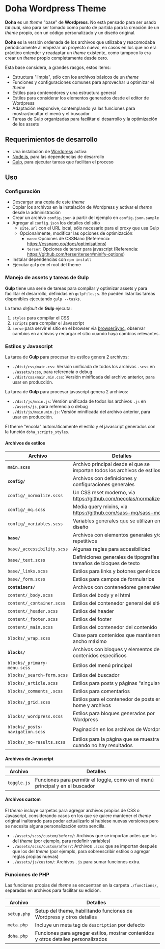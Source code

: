 # Doha Wordpress Theme

**Doha** es un *theme* "base" de **Wordpress**. No está pensado para ser usado *tal cual*, sino para ser tomado como punto de partida para la creación de un *theme* propio, con un código personalizado y un diseño original.

**Doha** es la versión ordenada de los archivos que utilizaba y reacomodaba periódicamente al empezar un proyecto nuevo, en casos en los que no era práctico entender y readaptar un *theme* existente, como tampoco lo era crear un *theme* propio completamente desde cero.

Esta base considera, a grandes rasgos, estos items:

* Estructura "limpia", sólo con los archivos básicos de un *theme*
* Funciones y configuraciones comunes para aprovechar u optimizar el *theme*
* Estilos para contenedores y una estructura general
* Estilos para considerar los elementos generados desde el editor de Wordpress
* Adaptación responsive, contemplando ya las funciones para mostrar/ocultar el menú y el buscador
* Tareas de Gulp organizadas para facilitar el desarrollo y la optimización de los assets

## Requerimientos de desarrollo

- Una instalación de [Wordpress](https://wordpress.org/) activa
- [Node.js](https://nodejs.org/en/), para las dependencias de desarrollo
- [Gulp](https://gulpjs.com/), para ejecutar tareas que facilitan el proceso

## Uso

### Configuración

- Descargar [una copia de este *theme*](https://github.com/leandroamato/doha)
- Copiar los archivos en la instalación de Wordpress y activar el *theme* desde la administración
- Crear un archivo `config.json` a partir del ejemplo en `config.json.sample`
- Agregar al `config.json` los detalles del sitio
  - `site.url` con el URL local, sólo necesario para el proxy que usa Gulp
  - Opcionalmente, modificar las opciones de optimización:
    - `nano`: Opciones de CSSNano (Referencia: https://cssnano.co/docs/optimisations)
    - `terser`: Opciones de terser para javascript (Referencia: https://github.com/terser/terser#minify-options)
- Instalar dependencias con `npm install`
- Ejecutar `gulp` en el root del theme

### Manejo de assets y tareas de Gulp

**Gulp** tiene una serie de tareas para compilar y optimizar assets y para facilitar el desarrollo, definidas en `gulpfile.js`. Se pueden listar las tareas disponibles ejecutando `gulp --tasks`.

La tarea *default* de **Gulp** ejecuta:

1. `styles` para compilar el CSS
2. `scripts` para compilar el Javascript
3. `serve` para servir el sitio en el browser via [browserSync](https://www.browsersync.io/), observar cambios en archivos y recargar el sitio cuando haya cambios relevantes.

### Estilos y Javascript

La tarea de **Gulp** para procesar los estilos genera 2 archivos:

* `./dist/css/main.css`: Versión unificada de todos los archivos `.scss` en `./assets/scss`, para referencia o debug
* `./dist/css/main.min.css`: Versión minificada del archivo anterior, para usar en producción.

La tarea de **Gulp** para procesar javascript genera 2 archivos:

* `./dist/js/main.js`: Versión unificada de todos los archivos `.js` en `./assets/js`, para referencia o debug
* `./dist/js/main.min.js`: Versión minificada del archivo anterior, para usar en producción.

El theme "encola" automáticamente el estilo y el javascript generados con la función `doha_scripts_styles`.

#### Archivos de estilos

| Archivo                         | Detalles                                                                 |
|---------------------------------|--------------------------------------------------------------------------|
| **`main.scss`**                 | Archivo principal desde el que se importan todos los archivos de estilos |
| **`config/`**                   | Archivos con definiciones y configuraciones generales                    |
| `config/_normalize.scss`        | Un CSS reset moderno, via https://github.com/necolas/normalize.css/      |
| `config/_mq.scss`               | Media query mixins, via https://github.com/sass-mq/sass-mq               |
| `config/_variables.scss`        | Variables generales que se utilizan en el diseño                         |
| **`base/`**                     | Archivos con elementos generales y/o repetitivos                         |
| `base/_accessibility.scss`      | Algunas reglas para accesibilidad                                        |
| `base/_text.scss`               | Definiciones generales de tipografías y tamaños de bloques de texto      |
| `base/_links.scss`              | Estilos para links y botones genéricos                                   |
| `base/_form.scss`               | Estilos para campos de formularios                                       |
| **`containers/`**               | Archivos con contenedores generales                                      |
| `content/_body.scss`            | Estilos del body y el html                                               |
| `content/_container.scss`       | Estilos del contenedor general del sitio                                 |
| `content/_header.scss`          | Estilos del header                                                       |
| `content/_footer.scss`          | Estilos del footer                                                       |
| `content/_main.scss`            | Estilos del contenedor del contenido                                     |
| `blocks/_wrap.scss`             | Clase para contenidos que mantienen el ancho máximo                      |
| **`blocks/`**                   | Archivos con bloques y elementos de contenidos específicos               |
| `blocks/_primary-menu.scss`     | Estilos del menú principal                                               |
| `blocks/_search-form.scss`      | Estilos del buscador                                                     |
| `blocks/_article.scss`          | Estilos para posts y páginas "singulares"                                |
| `blocks/_comments_.scss`        | Estilos para comentarios                                                 |
| `blocks/_grid.scss`             | Estilos para el contenedor de posts en home y archivos                   |
| `blocks/_wordpress.scss`        | Estilos para bloques generados por Wordpress                             |
| `blocks/_posts-navigation.scss` | Paginación en los archivos de Wordpress                                  |
| `blocks/_no-results.scss`       | Estilos para la página que se muestra cuando no hay resultados           |

#### Archivos de Javascript

| Archivo     | Detalles                                                                      |
|-------------|-------------------------------------------------------------------------------|
| `toggle.js` | Funciones para permitir el toggle, como en el menú principal y en el buscador |

#### Archivos custom

El *theme* incluye carpetas para agregar archivos propios de CSS o Javascript, considerando casos en los que se quiere mantener el *theme* original inalterado para poder actualizarlo si hubiese nuevas versiones pero se necesita alguna personalización extra sencilla.

* `./assets/scss/custom/before/`: Archivos que se importan antes que los del *theme* (por ejemplo, para redefinir variables)
* `./assets/scss/custom/after/`: Archivos `.scss` que se importan después que los del *theme* (por ejemplo, para sobreescribir estilos o agregar reglas propias nuevas)
* `./assets/js/custom/`: Archivos `.js` para sumar funciones extra.

### Funciones de PHP

Las funciones propias del *theme* se encuentran en la carpeta `./functions/`, separadas en archivos para facilitar su edición.

| Archivo     | Detalles                                                                           |
|-------------|------------------------------------------------------------------------------------|
| `setup.php` | Setup del theme, habilitando funciones de Wordpress y otros detalles               |
| `meta.php`  | Incluye un meta tag de `description` por defecto                                   |
| `doha.php`  | Funciones para agregar estilos, mostrar contenidos y otros detalles personalizados |
